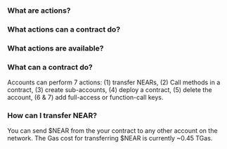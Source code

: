 ### What are actions?
### What actions can a contract do?
### What actions are available?
### What can a contract do?
Accounts can perform 7 actions: (1) transfer NEARs, (2) Call methods in a contract, (3) create sub-accounts, (4) deploy a contract, (5) delete the account, (6 & 7) add full-access or function-call keys.


### How can I transfer NEAR?
You can send $NEAR from the your contract to any other account on the network. The Gas cost for transferring $NEAR is currently ~0.45 TGas.